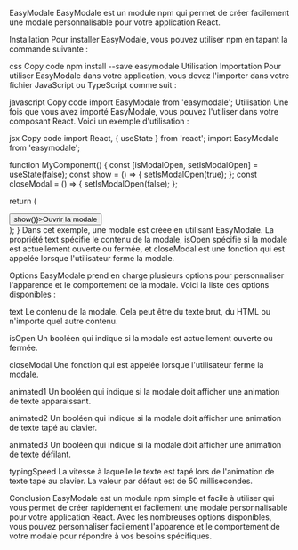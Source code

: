 EasyModale
EasyModale est un module npm qui permet de créer facilement une modale personnalisable pour votre application React.

Installation
Pour installer EasyModale, vous pouvez utiliser npm en tapant la commande suivante :

css
Copy code
npm install --save easymodale
Utilisation
Importation
Pour utiliser EasyModale dans votre application, vous devez l'importer dans votre fichier JavaScript ou TypeScript comme suit :

javascript
Copy code
import EasyModale from 'easymodale';
Utilisation
Une fois que vous avez importé EasyModale, vous pouvez l'utiliser dans votre composant React. Voici un exemple d'utilisation :

jsx
Copy code
import React, { useState } from 'react';
import EasyModale from 'easymodale';

function MyComponent() {
const [isModalOpen, setIsModalOpen] = useState(false);
const show = () => {
setIsModalOpen(true);
};
const closeModal = () => {
setIsModalOpen(false);
};

return (
<div>
<button onClick={() => show()}>Ouvrir la modale</button>
<EasyModale
        text="Ceci est le contenu de la modale."
        isOpen={isModalOpen}
        closeModal={closeModal}
      />
</div>
);
}
Dans cet exemple, une modale est créée en utilisant EasyModale. La propriété text spécifie le contenu de la modale, isOpen spécifie si la modale est actuellement ouverte ou fermée, et closeModal est une fonction qui est appelée lorsque l'utilisateur ferme la modale.

Options
EasyModale prend en charge plusieurs options pour personnaliser l'apparence et le comportement de la modale. Voici la liste des options disponibles :

text
Le contenu de la modale. Cela peut être du texte brut, du HTML ou n'importe quel autre contenu.

isOpen
Un booléen qui indique si la modale est actuellement ouverte ou fermée.

closeModal
Une fonction qui est appelée lorsque l'utilisateur ferme la modale.

animated1
Un booléen qui indique si la modale doit afficher une animation de texte apparaissant.

animated2
Un booléen qui indique si la modale doit afficher une animation de texte tapé au clavier.

animated3
Un booléen qui indique si la modale doit afficher une animation de texte défilant.

typingSpeed
La vitesse à laquelle le texte est tapé lors de l'animation de texte tapé au clavier. La valeur par défaut est de 50 millisecondes.

Conclusion
EasyModale est un module npm simple et facile à utiliser qui vous permet de créer rapidement et facilement une modale personnalisable pour votre application React. Avec les nombreuses options disponibles, vous pouvez personnaliser facilement l'apparence et le comportement de votre modale pour répondre à vos besoins spécifiques.
